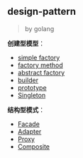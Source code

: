 ## design-pattern

> by golang

**创建型模型**：

- [simple factory](./01_simple_factory)
- [factory method](./02_factory_method)
- [abstract factory](./03_abstract_factory)
- [builder](./04_builder)
- [prototype](./05_prototype)
- [Singleton](./06_singleton)

**结构型模式**：

- [Facade](./07_facade)
- [Adapter](./08_adapter)
- [Proxy](./09_proxy)
- [Composite](./10_composite)
